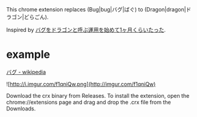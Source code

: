 This chrome extension replaces (Bug|bug|バグ|ばぐ) to (Dragon|dragon|ドラゴン|どらごん).

Inspired by [バグをドラゴンと呼ぶ運用を始めて1ヶ月くらいたった](http://konifar.hatenablog.com/entry/2015/05/02/003449).

# example

[バグ - wikipedia](http://ja.wikipedia.org/wiki/%E3%83%90%E3%82%B0)

![http://i.imgur.com/f1qniQw.png](http://imgur.com/f1qniQw)

Download the crx binary from Releases. To install the extension, open the chrome://extensions page and drag and drop the .crx file from the Downloads.